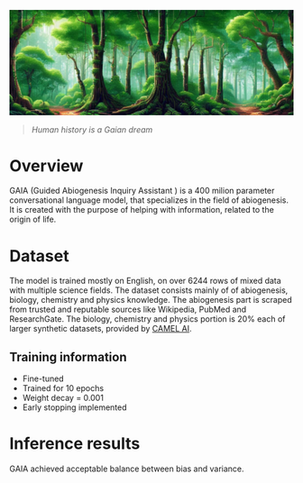 ![](/static/nature-header.png)
  
> *Human history is a Gaian dream*
# Overview
  
GAIA (Guided Abiogenesis Inquiry Assistant ) is a 400 milion parameter conversational language model, that specializes in the field of abiogenesis.
It is created with the purpose of helping with information, related to the origin of life.

# Dataset
The model is trained mostly on English, on over 6244 rows of mixed data with multiple science fields. The dataset consists mainly of of abiogenesis, biology, chemistry and physics knowledge. 
The abiogenesis part is scraped from trusted and reputable sources like Wikipedia, PubMed and ResearchGate. The biology, chemistry and physics portion is 20% each of larger synthetic datasets, provided by [CAMEL AI](https://huggingface.co/camel-ai).
  
## Training information
- Fine-tuned
- Trained for 10 epochs
- Weight decay = 0.001
- Early stopping implemented

# Inference results
GAIA achieved acceptable balance between bias and variance.
